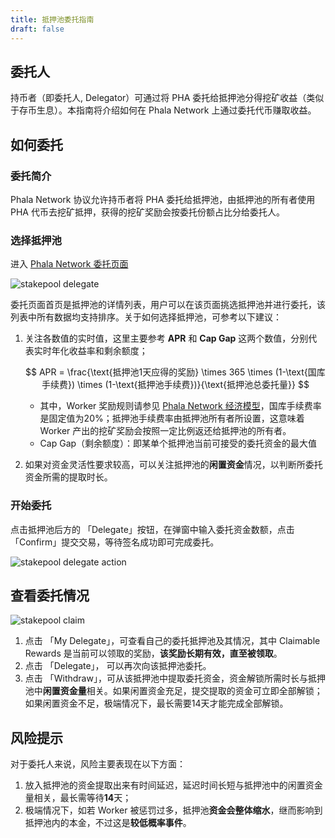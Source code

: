 ```yaml
---
title: 抵押池委托指南
draft: false
---
```


<script>
  MathJax = {
    tex: {
      inlineMath: [['$', '$'], ['\\(', '\\)']],
      displayMath: [['$$','$$'], ['\\[', '\\]']],
      processEscapes: true,
      processEnvironments: true
    },
    options: {
      skipHtmlTags: ['script', 'noscript', 'style', 'textarea', 'pre']
    }
  };
  window.addEventListener('load', (event) => {
      document.querySelectorAll("mjx-container").forEach(function(x){
        x.parentElement.classList += 'has-jax'})
    });
</script>
<script type="text/javascript" id="MathJax-script" async
  src="https://cdn.jsdelivr.net/npm/mathjax@3/es5/tex-mml-chtml.js"></script>

## 委托人

持币者（即委托人, Delegator）可通过将 PHA 委托给抵押池分得挖矿收益（类似于存币生息）。本指南将介绍如何在 Phala Network 上通过委托代币赚取收益。

## 如何委托

### 委托简介

Phala Network 协议允许持币者将 PHA 委托给抵押池，由抵押池的所有者使用 PHA 代币去挖矿抵押，获得的挖矿奖励会按委托份额占比分给委托人。

### 选择抵押池

进入 [Phala Network 委托页面]( https://app.phala.network/delegate/ )

![stakepool delegate](/images/docs/khala-user/stakepool-delegate.jpg)

委托页面首页是抵押池的详情列表，用户可以在该页面挑选抵押池并进行委托，该列表中所有数据均支持排序。关于如何选择抵押池，可参考以下建议：

1. 关注各数值的实时值，这里主要参考 **APR** 和 **Cap Gap** 这两个数值，分别代表实时年化收益率和剩余额度；

    $$
    APR = \frac{\text{抵押池1天应得的奖励} \times 365 \times (1-\text{国库手续费}) \times (1-\text{抵押池手续费})}{\text{抵押池总委托量}}
    $$

    - 其中，Worker 奖励规则请参见 [Phala Network 经济模型](https://mp.weixin.qq.com/s/E9p9619CS50T3oE_-QSIuQ)，国库手续费率是固定值为20%；抵押池手续费率由抵押池所有者所设置，这意味着 Worker 产出的挖矿奖励会按照一定比例返还给抵押池的所有者。
    - Cap Gap（剩余额度）：即某单个抵押池当前可接受的委托资金的最大值

2. 如果对资金灵活性要求较高，可以关注抵押池的**闲置资金**情况，以判断所委托资金所需的提取时长。

### 开始委托

点击抵押池后方的 「Delegate」按钮，在弹窗中输入委托资金数额，点击 「Confirm」提交交易，等待签名成功即可完成委托。

![stakepool delegate action](/images/docs/khala-user/stakepool-delegate-action.jpg)

## 查看委托情况

![stakepool claim](/images/docs/khala-user/stakepool-claim.jpg)

1. 点击 「My Delegate」，可查看自己的委托抵押池及其情况，其中 Claimable Rewards 是当前可以领取的奖励，**该奖励长期有效，直至被领取**。
2. 点击 「Delegate」， 可以再次向该抵押池委托。
3. 点击 「Withdraw」，可从该抵押池中提取委托资金，资金解锁所需时长与抵押池中**闲置资金量**相关。如果闲置资金充足，提交提取的资金可立即全部解锁；如果闲置资金不足，极端情况下，最长需要14天才能完成全部解锁。

## 风险提示

对于委托人来说，风险主要表现在以下方面：

1. 放入抵押池的资金提取出来有时间延迟，延迟时间长短与抵押池中的闲置资金量相关，最长需等待**14**天；
2. 极端情况下，如若 Worker 被惩罚过多，抵押池**资金会整体缩水**，继而影响到抵押池内的本金，不过这是**较低概率事件**。
